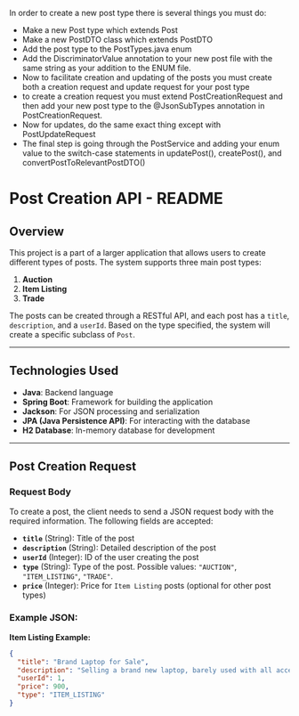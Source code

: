 In order to create a new post type there is several things you must do:
- Make a new Post type which extends Post
- Make a new PostDTO class which extends PostDTO
- Add the post type to the PostTypes.java enum
- Add the DiscriminatorValue annotation to your new post file with the same string as your addition to the ENUM file.
- Now to facilitate creation and updating of the posts you must create both a creation request and update request for your post type
- to create a creation request you must extend PostCreationRequest and then add your new post type to the @JsonSubTypes annotation in PostCreationRequest.
- Now for updates, do the same exact thing except with PostUpdateRequest
- The final step is going through the PostService and adding your enum value to the switch-case statements in updatePost(), createPost(), and convertPostToRelevantPostDTO()





# Post Creation API - README

## Overview

This project is a part of a larger application that allows users to create different types of posts. The system supports three main post types:

1. **Auction**  
2. **Item Listing**  
3. **Trade**

The posts can be created through a RESTful API, and each post has a `title`, `description`, and a `userId`. Based on the type specified, the system will create a specific subclass of `Post`.

---

## Technologies Used

- **Java**: Backend language
- **Spring Boot**: Framework for building the application
- **Jackson**: For JSON processing and serialization
- **JPA (Java Persistence API)**: For interacting with the database
- **H2 Database**: In-memory database for development

---

## Post Creation Request

### Request Body

To create a post, the client needs to send a JSON request body with the required information. The following fields are accepted:

- **`title`** (String): Title of the post
- **`description`** (String): Detailed description of the post
- **`userId`** (Integer): ID of the user creating the post
- **`type`** (String): Type of the post. Possible values: `"AUCTION"`, `"ITEM_LISTING"`, `"TRADE"`.
- **`price`** (Integer): Price for `Item Listing` posts (optional for other post types)

### Example JSON:

**Item Listing Example:**

```json
{
  "title": "Brand Laptop for Sale",
  "description": "Selling a brand new laptop, barely used with all accessories included.",
  "userId": 1,
  "price": 900,
  "type": "ITEM_LISTING"
}